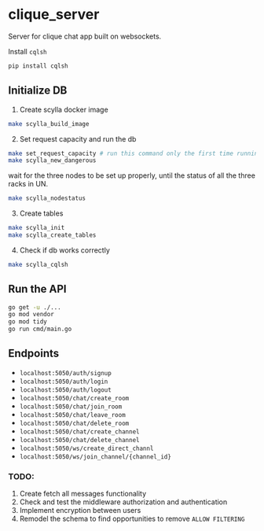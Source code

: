 # clique_server
Server for clique chat app built on websockets.

Install `cqlsh`
```bash
pip install cqlsh
```
## Initialize DB
1)  Create scylla docker image
```bash
make scylla_build_image
```

2) Set request capacity and run the db 
```bash
make set_request_capacity # run this command only the first time running the db or after rebooting the system
make scylla_new_dangerous
```
wait for the three nodes to be set up properly, until the status of all the three racks in UN.

```bash
make scylla_nodestatus
```

3) Create tables 
```bash
make scylla_init
make scylla_create_tables
```

4) Check if db works correctly
```bash
make scylla_cqlsh
```

## Run the API

```bash
go get -u ./...
go mod vendor
go mod tidy
go run cmd/main.go
```

## Endpoints

- `localhost:5050/auth/signup`
- `localhost:5050/auth/login`
- `localhost:5050/auth/logout`
- `localhost:5050/chat/create_room`
- `localhost:5050/chat/join_room`
- `localhost:5050/chat/leave_room`
- `localhost:5050/chat/delete_room`
- `localhost:5050/chat/create_channel`
- `localhost:5050/chat/delete_channel`
- `localhost:5050/ws/create_direct_channl`
- `localhost:5050/ws/join_channel/{channel_id}`

### TODO:
1. Create fetch all messages functionality
2. Check and test the middleware authorization and authentication
3. Implement encryption between users
4. Remodel the schema to find opportunities to remove `ALLOW FILTERING`
